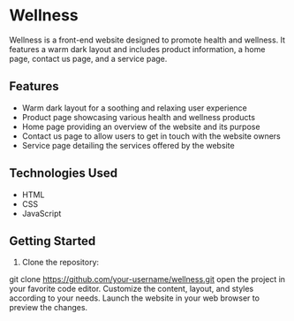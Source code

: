 
# Wellness

Wellness is a front-end website designed to promote health and wellness. It features a warm dark layout and includes product information, a home page, contact us page, and a service page.

## Features

- Warm dark layout for a soothing and relaxing user experience
- Product page showcasing various health and wellness products
- Home page providing an overview of the website and its purpose
- Contact us page to allow users to get in touch with the website owners
- Service page detailing the services offered by the website

## Technologies Used

- HTML
- CSS
- JavaScript

## Getting Started

1. Clone the repository:

  
git clone https://github.com/your-username/wellness.git
open the project in your favorite code editor.
Customize the content, layout, and styles according to your needs.
Launch the website in your web browser to preview the changes.
